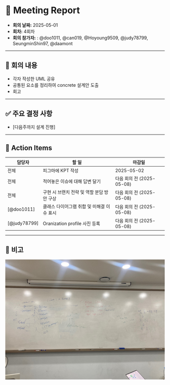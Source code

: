 # 📝 Meeting Report

- **회의 날짜:** 2025-05-01
- **회차:** 4회차
- **회의 참가자:** : @doo1011, @can019, @Hoyoung9509, @judy78799, SeungminShin97, @daamont

---

## 📌 회의 내용
- 각자 작성한 UML 공유
- 공통된 요소를 정리하여 concrete 설계안 도출
- 회고
---

## ✅ 주요 결정 사항
- [다음주까지 설계 진행]
---

## 🔄 Action Items
| 담당자 | 할 일 | 마감일 |
|--------|--------|--------|
| 전체 | 피그마에 KPT 작성 | 2025-05-02 |
| 전체 | 적어놓은 이슈에 대해 답변 달기 | 다음 회의 전 (2025-05-08) |
| 전체 | 구현 시 브랜치 전략 및 역할 분담 방안 구상 | 다음 회의 전 (2025-05-08) |
| [@doo1011] | 클래스 다이어그램 취합 및 미해결 이슈 표시 | 다음 회의 전 (2025-05-08) |
| [@judy78799] | Oranization profile 사진 등록 | 다음 회의 전 (2025-05-08) |
---

## 💬 비고
![](./resource/25_05_01_meeting_pic1.jpeg)